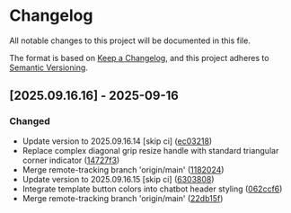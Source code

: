 # Changelog

All notable changes to this project will be documented in this file.

The format is based on [Keep a Changelog](https://keepachangelog.com/en/1.0.0/),
and this project adheres to [Semantic Versioning](https://semver.org/spec/v2.0.0.html).

## [2025.09.16.16] - 2025-09-16

### Changed

* Update version to 2025.09.16.14 [skip ci] ([ec03218](https://github.com/N6REJ/bears_aichatbot/commit/ec03218))
* Replace complex diagonal grip resize handle with standard triangular corner indicator ([14727f3](https://github.com/N6REJ/bears_aichatbot/commit/14727f3))
* Merge remote-tracking branch 'origin/main' ([1182024](https://github.com/N6REJ/bears_aichatbot/commit/1182024))
* Update version to 2025.09.16.15 [skip ci] ([6303808](https://github.com/N6REJ/bears_aichatbot/commit/6303808))
* Integrate template button colors into chatbot header styling ([062ccf6](https://github.com/N6REJ/bears_aichatbot/commit/062ccf6))
* Merge remote-tracking branch 'origin/main' ([22db15f](https://github.com/N6REJ/bears_aichatbot/commit/22db15f))

